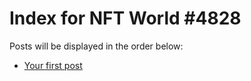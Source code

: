 # Index for NFT World #4828
Posts will be displayed in the order below:

- [Your first post](./001-first.md)

